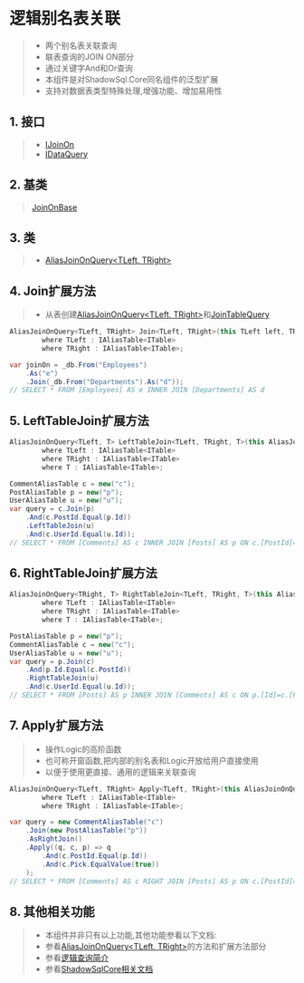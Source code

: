# 逻辑别名表关联
>* 两个别名表关联查询
>* 联表查询的JOIN ON部分
>* 通过关键字And和Or查询
>* 本组件是对ShadowSql.Core同名组件的泛型扩展
>* 支持对数据表类型特殊处理,增强功能、增加易用性

## 1. 接口
>* [IJoinOn](/api/ShadowSql.Join.IJoinOn.html)
>* [IDataQuery](/api/ShadowSql.Queries.IDataQuery.html)

## 2. 基类
>[JoinOnBase](/api/ShadowSql.Join.JoinOnBase.html)

## 3. 类
>* [AliasJoinOnQuery\<TLeft, TRight\>](/api/ShadowSql.Join.AliasJoinOnQuery-2.html)

## 4. Join扩展方法
>* 从表创建[AliasJoinOnQuery\<TLeft, TRight\>](/api/ShadowSql.Join.JoinOnQuery-2.html)和[JoinTableQuery](/api/ShadowSql.Join.JoinTableQuery.html)
```csharp
AliasJoinOnQuery<TLeft, TRight> Join<TLeft, TRight>(this TLeft left, TRight right)
        where TLeft : IAliasTable<ITable>
        where TRight : IAliasTable<ITable>;
```
```csharp
var joinOn = _db.From("Employees")
    .As("e")
    .Join(_db.From("Departments").As("d"));
// SELECT * FROM [Employees] AS e INNER JOIN [Departments] AS d
```

## 5. LeftTableJoin扩展方法
```csharp
AliasJoinOnQuery<TLeft, T> LeftTableJoin<TLeft, TRight, T>(this AliasJoinOnQuery<TLeft, TRight> joinOn, T table)
        where TLeft : IAliasTable<ITable>
        where TRight : IAliasTable<ITable>
        where T : IAliasTable<ITable>;
```
```csharp
CommentAliasTable c = new("c");
PostAliasTable p = new("p");
UserAliasTable u = new("u");
var query = c.Join(p)
    .And(c.PostId.Equal(p.Id))
    .LeftTableJoin(u)
    .And(c.UserId.Equal(u.Id));
// SELECT * FROM [Comments] AS c INNER JOIN [Posts] AS p ON c.[PostId]=p.[Id] INNER JOIN [Users] AS u ON c.[UserId]=u.[Id]
```

## 6. RightTableJoin扩展方法
```csharp
AliasJoinOnQuery<TRight, T> RightTableJoin<TLeft, TRight, T>(this AliasJoinOnQuery<TLeft, TRight> joinOn, T table)
        where TLeft : IAliasTable<ITable>
        where TRight : IAliasTable<ITable>
        where T : IAliasTable<ITable>;
```
```csharp
PostAliasTable p = new("p");
CommentAliasTable c = new("c");
UserAliasTable u = new("u");
var query = p.Join(c)
    .And(p.Id.Equal(c.PostId))
    .RightTableJoin(u)
    .And(c.UserId.Equal(u.Id));
// SELECT * FROM [Posts] AS p INNER JOIN [Comments] AS c ON p.[Id]=c.[PostId] INNER JOIN [Users] AS u ON c.[UserId]=u.[Id]
```

## 7. Apply扩展方法
>* 操作Logic的高阶函数
>* 也可称开窗函数,把内部的别名表和Logic开放给用户直接使用
>* 以便于使用更直接、通用的逻辑来关联查询
```csharp
AliasJoinOnQuery<TLeft, TRight> Apply<TLeft, TRight>(this AliasJoinOnQuery<TLeft, TRight> joinOn, Func<Logic, TLeft, TRight, Logic> logic)
        where TLeft : IAliasTable<ITable>
        where TRight : IAliasTable<ITable>;
```
```csharp
var query = new CommentAliasTable("c")
    .Join(new PostAliasTable("p"))
    .AsRightJoin()
    .Apply((q, c, p) => q
        .And(c.PostId.Equal(p.Id))
        .And(c.Pick.EqualValue(true))
    );
// SELECT * FROM [Comments] AS c RIGHT JOIN [Posts] AS p ON c.[PostId]=p.[Id] AND c.[Pick]=1
```

## 8. 其他相关功能
>* 本组件并非只有以上功能,其他功能参看以下文档:
>* 参看[AliasJoinOnQuery\<TLeft, TRight\>](/api/ShadowSql.Join.AliasJoinOnQuery-2.html)的方法和扩展方法部分
>* 参看[逻辑查询简介](./index.md)
>* 参看[ShadowSqlCore相关文档](../../shadowcore/query/joinon.md)
